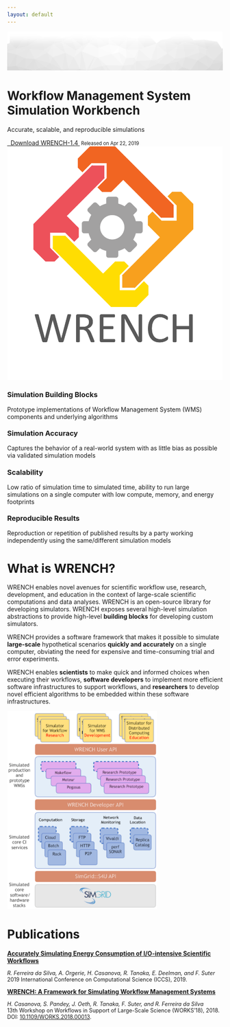 ```yaml
---
layout: default
---
```


<div class="slider">
    <div class="owl-carousel slider">
        <div class="item">
            <div class="slider-img"> <img src="./images/slider-bg.png" alt=""></div>
            <div class="container">
                <div class="row">
                    <div class="col-lg-10 col-md-10 col-sm-10 col-xs-12">
                        <div class="slider-captions">
                            <h1 class="slider-title">Workflow Management System<br />Simulation Workbench</h1>
                            <p class="slider-text hidden-xs">Accurate, scalable, and reproducible simulations</p>
                            <a href="downloads.html" class="btn btn-default btn-sm hidden-sm hidden-xs">
                                <i class="fa fa-download"></i>&nbsp;&nbsp;Download WRENCH-1.4
                            </a>
                            <span class="slider-text hidden-xs" style="font-size: 0.8em; margin-top: 10em">&nbsp;Released on Apr 22, 2019</span>
                        </div>
                    </div>
                    <div class="col-lg-2 col-md-2 col-sm-2  col-xs-12">
                        <div class="slider-profile">
                            <div class="profile"><img src="./images/logo-vertical.png" alt="" class="img-responsive"></div>
                        </div>
                    </div>
                </div>
            </div>
        </div>
    </div>
</div>

<div class="space-medium">
    <div class="container">
        <div class="row">
            <div class="col-lg-3 col-md-3 col-sm-3 col-xs-12">
                <div class="testimonial-block">
                    <div>
                        <div class="pull-left" style="margin-right: 1em; margin-top: -0.2em">
                            <span class="fa-stack fa-2x" style="font-size: 1.5em">
                                <i class="fa fa-square fa-stack-2x" style="color: goldenrod"></i>
                                <i class="fa fa-th-large fa-stack-1x fa-inverse"></i>
                            </span>
                        </div>
                        <h3>Simulation Building Blocks</h3>
                        <p class="testimonial-text">
                            Prototype implementations of Workflow Management System (WMS) components and
                            underlying algorithms
                        </p>
                    </div>
                </div>
            </div>
            <div class="col-lg-3 col-md-3 col-sm-3 col-xs-12">
                <div class="testimonial-block">
                    <div>
                        <div class="pull-left" style="margin-right: 1em; margin-top: -0.2em">
                            <span class="fa-stack fa-2x" style="font-size: 1.5em">
                                <i class="fa fa-square fa-stack-2x" style="color: orangered"></i>
                                <i class="fa fa-bullseye fa-stack-1x fa-inverse"></i>
                            </span>
                        </div>
                        <h3>Simulation Accuracy</h3>
                        <p class="testimonial-text">
                            Captures the behavior of a real-world system with as little bias as possible via
                            validated simulation models
                        </p>
                    </div>
                </div>
            </div>
            <div class="col-lg-3 col-md-3 col-sm-3 col-xs-12">
                <div class="testimonial-block">
                    <div>
                        <div class="pull-left" style="margin-right: 1em; margin-top: -0.2em">
                            <span class="fa-stack fa-2x" style="font-size: 1.5em">
                                <i class="fa fa-square fa-stack-2x" style="color: dodgerblue"></i>
                                <i class="fa fa-expand fa-stack-1x fa-inverse"></i>
                            </span>
                        </div>
                        <h3>Scalability</h3>
                        <p class="testimonial-text">
                            Low ratio of simulation time to simulated time, ability to run large simulations 
                            on a single computer with low compute, memory, and energy footprints
                        </p>
                    </div>
                </div>
            </div>
            <div class="col-lg-3 col-md-3 col-sm-3 col-xs-12">
                <div class="testimonial-block">
                    <div>
                        <div class="pull-left" style="margin-right: 1em; margin-top: -0.2em">
                            <span class="fa-stack fa-2x" style="font-size: 1.5em">
                                <i class="fa fa-square fa-stack-2x" style="color: mediumseagreen"></i>
                                <i class="fa fa-check fa-stack-1x fa-inverse"></i>
                            </span>
                        </div>
                        <h3>Reproducible Results</h3>
                        <p class="testimonial-text">
                            Reproduction or repetition of published results by a party working
                            independently using the same/different simulation models
                        </p>
                    </div>
                </div>
            </div>
        </div>
    </div>
</div>

<div class="space-small bg-light">
    <div class="container">
        <div class="row">
            <div class="col-lg-7 col-md-7 col-sm-7 col-xs-12">
                <div class="section-title">
                    <h1>What is WRENCH?</h1>
                </div>
                <p>
                    WRENCH enables novel avenues for scientific workflow use, research, 
                    development, and education in the context of large-scale scientific 
                    computations and data analyses. WRENCH is an open-source library for 
                    developing simulators. WRENCH exposes several high-level simulation 
                    abstractions to provide high-level <strong>building blocks</strong> 
                    for developing custom simulators.    
                </p>
                <p>
                    WRENCH provides a software framework that makes it possible to simulate 
                    <strong>large-scale</strong> hypothetical scenarios <strong>quickly and 
                    accurately</strong> on a single computer, obviating the need for expensive 
                    and time-consuming trial and error experiments.    
                </p>
                <p>
                    WRENCH enables <strong>scientists</strong> to make quick and informed 
                    choices when executing their workflows, <strong>software developers</strong> 
                    to implement more efficient software infrastructures to support workflows, 
                    and <strong>researchers</strong> to develop novel efficient algorithms 
                    to be embedded within these software infrastructures.    
                </p>
            </div>
            <div class="col-lg-5 col-md-5 col-sm-5 col-xs-12 text-right">
                <img src="./images/wrench-architecture.png" style="width: 25em !important" />
            </div>
        </div>
    </div>
</div>

<div class="space-small">
    <div class="container">
        <div class="row">
            <div class="col-lg-12 col-md-12 col-sm-12 col-xs-12">
                <div class="section-title">
                    <h1>Publications</h1>
                </div>
            </div>
        </div>
        <div class="row">
            <div class="col-lg-6 col-md-6 col-sm-6 col-xs-12">
                <div class="testimonial-block">
                    <div>
                        <strong><i class="fa fa-file-pdf"></i> 
                        <a href="http://rafaelsilva.com/wp-content/papercite-data/pdf/ferreiradasilva-iccs-2019.pdf">
                            Accurately Simulating Energy Consumption of I/O-intensive Scientific Workflows
                        </a></strong>
                        <p class="testimonial-text" style="font-size: 0.9em">
                            <i>R. Ferreira da Silva, A. Orgerie, H. Casanova, R. Tanaka, E. Deelman, and F. Suter</i><br />
                            2019 International Conference on Computational Science (ICCS), 2019. 
                            <!--DOI: <a href="http://dx.doi.org/10.1109/WORKS.2018.00013" target="_blank">10.1109/WORKS.2018.00013</a-->
                        </p>
                    </div>
                </div>
            </div>
            <div class="col-lg-6 col-md-6 col-sm-6 col-xs-12">
                <div class="testimonial-block">
                    <div>
                        <strong><i class="fa fa-file-pdf"></i> 
                        <a href="http://rafaelsilva.com/wp-content/papercite-data/pdf/casanova-works-2018.pdf">
                            WRENCH: A Framework for Simulating Workflow Management Systems
                        </a></strong>
                        <p class="testimonial-text" style="font-size: 0.9em">
                            <i>H. Casanova, S. Pandey, J. Oeth, R. Tanaka, F. Suter, and R. Ferreira da Silva</i><br />
                            13th Workshop on Workflows in Support of Large-Scale Science (WORKS’18), 2018. 
                            DOI: <a href="http://dx.doi.org/10.1109/WORKS.2018.00013" target="_blank">10.1109/WORKS.2018.00013</a>.
                        </p>
                    </div>
                </div>
            </div>
        </div>
    </div>
</div>